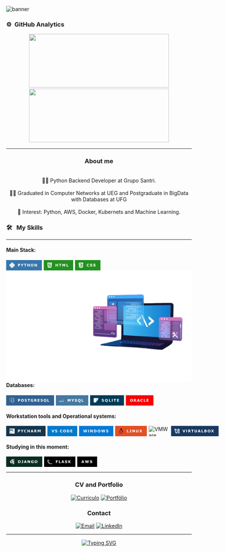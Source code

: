 

![banner](https://github.com/user-attachments/assets/5706544c-11ce-4623-b6f0-b73d60c8b151)



### ⚙️ &nbsp;GitHub Analytics

<p align="center">
    <a href="https://github.com/AntonielCleyton/">
        <img height="145em" style="width: 380px;" src="https://github-readme-stats.vercel.app/api?username=AntonielCleyton&hide=issues,prs&count_private=true&show_owner=true&show_icons=true&bg_color=0d1117&title_color=ffffff&text_color=ffffff&icon_color=db1cff&hide_border=true/" />
    </a>
    <a href="https://github.com/AntonielCleyton/">
        <img height="145em" style="width: 380px;" src="https://github-readme-stats.vercel.app/api/top-langs/?username=AntonielCleyton&layout=compact&count_private=true&langs_count=8&card_width=445&bg_color=0d1117&title_color=ffffff&text_color=ffffff&icon_color=db1cff&hide_border=true/" />
    </a>
</p>



<hr>
<div align="center">
  <h3>About me</h3>
</div>
<div align="center">
  <br>👨‍💻 Python Backend Developer at Grupo Santri.</br>
  <br>👨‍🎓 Graduated in Computer Networks at UEG and Postgraduate in BigData with Databases at UFG</br>
  <br>🎯 Interest: Python, AWS, Docker, Kubernets and Machine Learning.</br>
</div>


<!-- Habilidades e ferramentas -->
### 🛠 &nbsp; My Skills
<hr>

#### Main Stack:

<div style="display: flex; gap: 5px;">

  <img src="img/python.png" alt="Python" height="28" style="pointer-events: none; user-select: none;">
  <img src="img/html.png" alt="HTML" height="28" style="pointer-events: none; user-select: none;">
  <img src="img/css.png" alt="CSS" height="28" style="pointer-events: none; user-select: none;">

</div>



<img src="img/antonieldev.png" min-width="400px" max-width="600px" width="600px" align="right" alt="Computador iuriCode">

#### Databases:

<div style="display: flex; gap: 5px; pointer-events: none;">

  <img src="img/postgresql.png" alt="PostgreSQL" height="28">
  <img src="img/mysql.png" alt="MySQL" height="28">
  <img src="img/sqllite.png" alt="SQLite" height="28">
  <img src="img/oracle.png" alt="Oracle" height="28">

</div>

#### Workstation tools and Operational systems:

<div style="display: flex; gap: 5px; pointer-events: none;">

  <img src="img/pycharm.png" alt="PyCharm" height="28">
  <img src="img/vscode.png" alt="VS Code" height="28">
  <img src="img/windows.png" alt="Windows" height="28">
  <img src="img/linux.png" alt="Linux" height="28">
  <img src="img/vmware.png" alt="VMWare" height="28">
  <img src="img/virtualbox.png" alt="VirtualBox" height="28">

</div>

#### Studying in this moment:

<div style="display: flex; gap: 5px; pointer-events: none;">

  <img src="img/django.png" alt="Django" height="28">
  <img src="img/flask.png" alt="Flask" height="28">
  <img src="img/aws.png" alt="AWS" height="28">

</div>



<div align="center">
<hr>
  

<h3>CV and Portfolio</h3> 

[![Curriculo](https://img.shields.io/badge/CV-%23FF0000.svg?style=for-the-badge&logo=adobe&logoColor=white)](https://drive.google.com/file/d/1czy9NkXW0HzVSwaWK0hc3BmAfAOPy6md/view?usp=sharing)
[![Portfólio](https://img.shields.io/badge/Portfolio-F38020?style=for-the-badge&logo=Cloudflare&logoColor=white)](https://antonielcleyton.github.io/)

### Contact

[![Email](https://img.shields.io/badge/Gmail-EA4335?logo=gmail&logoColor=white&style=for-the-badge)](mailto:antonielcbs@gmail.com)
[![LinkedIn](https://img.shields.io/badge/LinkedIn-0A66C2?logo=linkedin&logoColor=white&style=for-the-badge)](https://www.linkedin.com/in/antonielcleyton/)






</div>


<!DOCTYPE html><html lang="pt-br"><head><meta charset="UTF-8"><meta name="viewport" content="width=device-width, initial-scale=1.0"></head><body><div id="chat-container"><div class="message"><p></p></div><hr><div class="message"><p></p></div></div></body></html>

<div align="center">
  <a href="https://git.io/typing-svg"><img src="https://readme-typing-svg.demolab.com?font=Fira+Code&pause=1000&color=F7F7F7&center=true&vCenter=true&random=false&width=435&lines=Thank+you+for+your+attention!" alt="Typing SVG" /></a>
</div>






